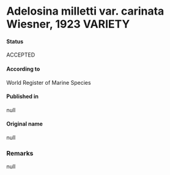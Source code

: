 Adelosina milletti var. carinata Wiesner, 1923 VARIETY
=======

#### Status
ACCEPTED

#### According to
World Register of Marine Species

#### Published in
null

#### Original name
null

### Remarks
null